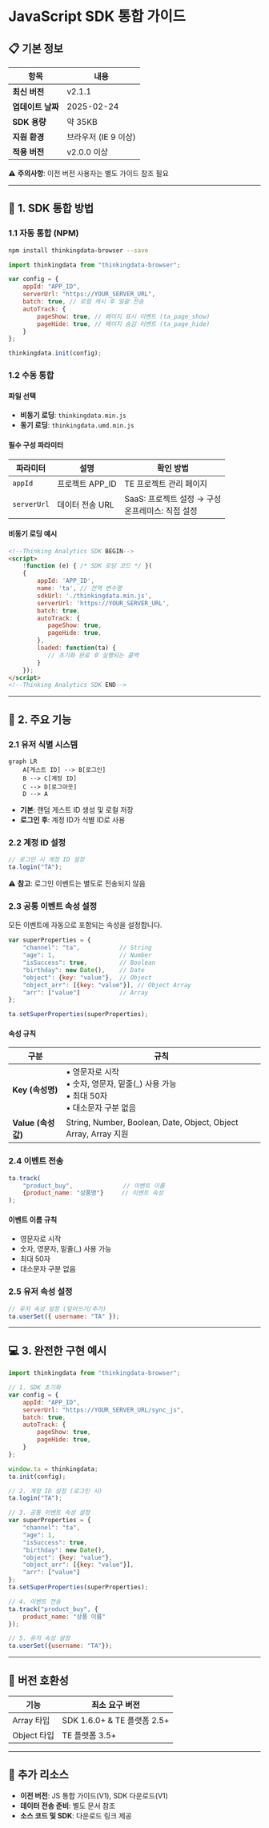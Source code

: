 # JavaScript SDK 통합 가이드

## 📋 기본 정보

| 항목 | 내용 |
|------|------|
| **최신 버전** | v2.1.1 |
| **업데이트 날짜** | 2025-02-24 |
| **SDK 용량** | 약 35KB |
| **지원 환경** | 브라우저 (IE 9 이상) |
| **적용 버전** | v2.0.0 이상 |

⚠️ **주의사항**: 이전 버전 사용자는 별도 가이드 참조 필요

---

## 🚀 1. SDK 통합 방법

### 1.1 자동 통합 (NPM)

```bash
npm install thinkingdata-browser --save
```

```javascript
import thinkingdata from "thinkingdata-browser";

var config = {
    appId: "APP_ID",
    serverUrl: "https://YOUR_SERVER_URL",
    batch: true, // 로컬 캐시 후 일괄 전송
    autoTrack: {
        pageShow: true, // 페이지 표시 이벤트 (ta_page_show)
        pageHide: true, // 페이지 숨김 이벤트 (ta_page_hide)
    }
};

thinkingdata.init(config);
```

### 1.2 수동 통합

#### 파일 선택
- **비동기 로딩**: `thinkingdata.min.js`
- **동기 로딩**: `thinkingdata.umd.min.js`

#### 필수 구성 파라미터
| 파라미터 | 설명 | 확인 방법 |
|----------|------|-----------|
| `appId` | 프로젝트 APP_ID | TE 프로젝트 관리 페이지 |
| `serverUrl` | 데이터 전송 URL | SaaS: 프로젝트 설정 → 구성<br>온프레미스: 직접 설정 |

#### 비동기 로딩 예시

```html
<!--Thinking Analytics SDK BEGIN-->
<script>
    !function (e) { /* SDK 로딩 코드 */ }(
    {
        appId: 'APP_ID',
        name: 'ta', // 전역 변수명
        sdkUrl: './thinkingdata.min.js',
        serverUrl: 'https://YOUR_SERVER_URL',
        batch: true,
        autoTrack: {
           pageShow: true,
           pageHide: true,
        },
        loaded: function(ta) {
           // 초기화 완료 후 실행되는 콜백
        }
    });
</script>
<!--Thinking Analytics SDK END-->
```

---

## 🔧 2. 주요 기능

### 2.1 유저 식별 시스템

```mermaid
graph LR
    A[게스트 ID] --> B[로그인]
    B --> C[계정 ID]
    C --> D[로그아웃]
    D --> A
```

- **기본**: 랜덤 게스트 ID 생성 및 로컬 저장
- **로그인 후**: 계정 ID가 식별 ID로 사용

### 2.2 계정 ID 설정

```javascript
// 로그인 시 계정 ID 설정
ta.login("TA");
```

⚠️ **참고**: 로그인 이벤트는 별도로 전송되지 않음

### 2.3 공통 이벤트 속성 설정

모든 이벤트에 자동으로 포함되는 속성을 설정합니다.

```javascript
var superProperties = {
    "channel": "ta",           // String
    "age": 1,                  // Number
    "isSuccess": true,         // Boolean
    "birthday": new Date(),    // Date
    "object": {key: "value"},  // Object
    "object_arr": [{key: "value"}], // Object Array
    "arr": ["value"]           // Array
};

ta.setSuperProperties(superProperties);
```

#### 속성 규칙
| 구분 | 규칙 |
|------|------|
| **Key (속성명)** | • 영문자로 시작<br>• 숫자, 영문자, 밑줄(_) 사용 가능<br>• 최대 50자<br>• 대소문자 구분 없음 |
| **Value (속성값)** | String, Number, Boolean, Date, Object, Object Array, Array 지원 |

### 2.4 이벤트 전송

```javascript
ta.track(
    "product_buy",              // 이벤트 이름
    {product_name: "상품명"}     // 이벤트 속성
);
```

#### 이벤트 이름 규칙
- 영문자로 시작
- 숫자, 영문자, 밑줄(_) 사용 가능
- 최대 50자
- 대소문자 구분 없음

### 2.5 유저 속성 설정

```javascript
// 유저 속성 설정 (덮어쓰기/추가)
ta.userSet({ username: "TA" });
```

---

## 💻 3. 완전한 구현 예시

```javascript
import thinkingdata from "thinkingdata-browser";

// 1. SDK 초기화
var config = {
    appId: "APP_ID",
    serverUrl: "https://YOUR_SERVER_URL/sync_js",
    batch: true,
    autoTrack: {
        pageShow: true,
        pageHide: true,
    }
};

window.ta = thinkingdata;
ta.init(config);

// 2. 계정 ID 설정 (로그인 시)
ta.login("TA");

// 3. 공통 이벤트 속성 설정
var superProperties = {
    "channel": "ta",
    "age": 1,
    "isSuccess": true,
    "birthday": new Date(),
    "object": {key: "value"},
    "object_arr": [{key: "value"}],
    "arr": ["value"]
};
ta.setSuperProperties(superProperties);

// 4. 이벤트 전송
ta.track("product_buy", {
    product_name: "상품 이름"
});

// 5. 유저 속성 설정
ta.userSet({username: "TA"});
```

---

## 📌 버전 호환성
| 기능 | 최소 요구 버전 |
|------|----------------|
| Array 타입 | SDK 1.6.0+ & TE 플랫폼 2.5+ |
| Object 타입 | TE 플랫폼 3.5+ |

---

## 🔗 추가 리소스

- **이전 버전**: JS 통합 가이드(V1), SDK 다운로드(V1)
- **데이터 전송 준비**: 별도 문서 참조
- **소스 코드 및 SDK**: 다운로드 링크 제공
